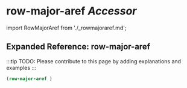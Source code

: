 # **row-major-aref** *Accessor*

import RowMajorAref from './_rowmajoraref.md';

<RowMajorAref />

## Expanded Reference: row-major-aref

:::tip
TODO: Please contribute to this page by adding explanations and examples
:::

```lisp
(row-major-aref )
```
